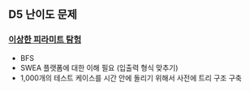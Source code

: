 ## D5 난이도 문제

### [이상한 피라미트 탐험](./이상한%20피라미드%20탐험.py)
- BFS
- SWEA 플랫폼에 대한 이해 필요 (입출력 형식 맞추기)
- 1,000개의 테스트 케이스를 시간 안에 돌리기 위해서 사전에 트리 구조 구축